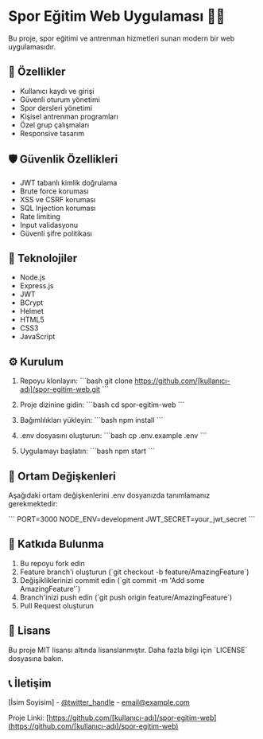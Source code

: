 # Spor Eğitim Web Uygulaması 🏃‍♂️

Bu proje, spor eğitimi ve antrenman hizmetleri sunan modern bir web uygulamasıdır.

## 🚀 Özellikler

- Kullanıcı kaydı ve girişi
- Güvenli oturum yönetimi
- Spor dersleri yönetimi
- Kişisel antrenman programları
- Özel grup çalışmaları
- Responsive tasarım

## 🛡️ Güvenlik Özellikleri

- JWT tabanlı kimlik doğrulama
- Brute force koruması
- XSS ve CSRF koruması
- SQL Injection koruması
- Rate limiting
- Input validasyonu
- Güvenli şifre politikası

## 🔧 Teknolojiler

- Node.js
- Express.js
- JWT
- BCrypt
- Helmet
- HTML5
- CSS3
- JavaScript

## ⚙️ Kurulum

1. Repoyu klonlayın:
\`\`\`bash
git clone https://github.com/[kullanıcı-adı]/spor-egitim-web.git
\`\`\`

2. Proje dizinine gidin:
\`\`\`bash
cd spor-egitim-web
\`\`\`

3. Bağımlılıkları yükleyin:
\`\`\`bash
npm install
\`\`\`

4. .env dosyasını oluşturun:
\`\`\`bash
cp .env.example .env
\`\`\`

5. Uygulamayı başlatın:
\`\`\`bash
npm start
\`\`\`

## 🔑 Ortam Değişkenleri

Aşağıdaki ortam değişkenlerini .env dosyanızda tanımlamanız gerekmektedir:

\`\`\`
PORT=3000
NODE_ENV=development
JWT_SECRET=your_jwt_secret
\`\`\`

## 👥 Katkıda Bulunma

1. Bu repoyu fork edin
2. Feature branch'i oluşturun (\`git checkout -b feature/AmazingFeature\`)
3. Değişikliklerinizi commit edin (\`git commit -m 'Add some AmazingFeature'\`)
4. Branch'inizi push edin (\`git push origin feature/AmazingFeature\`)
5. Pull Request oluşturun

## 📝 Lisans

Bu proje MIT lisansı altında lisanslanmıştır. Daha fazla bilgi için \`LICENSE\` dosyasına bakın.

## 📞 İletişim

[İsim Soyisim] - [@twitter_handle](https://twitter.com/twitter_handle) - email@example.com

Proje Linki: [https://github.com/[kullanıcı-adı]/spor-egitim-web](https://github.com/[kullanıcı-adı]/spor-egitim-web) 